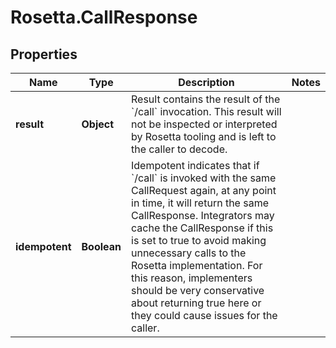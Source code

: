 # Rosetta.CallResponse

## Properties

Name | Type | Description | Notes
------------ | ------------- | ------------- | -------------
**result** | **Object** | Result contains the result of the &#x60;/call&#x60; invocation. This result will not be inspected or interpreted by Rosetta tooling and is left to the caller to decode. | 
**idempotent** | **Boolean** | Idempotent indicates that if &#x60;/call&#x60; is invoked with the same CallRequest again, at any point in time, it will return the same CallResponse. Integrators may cache the CallResponse if this is set to true to avoid making unnecessary calls to the Rosetta implementation. For this reason, implementers should be very conservative about returning true here or they could cause issues for the caller. | 


